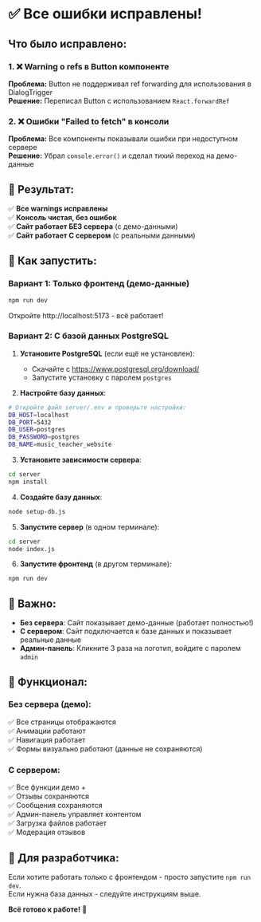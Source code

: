 # ✅ Все ошибки исправлены!

## Что было исправлено:

### 1. ❌ Warning о refs в Button компоненте
**Проблема:** Button не поддерживал ref forwarding для использования в DialogTrigger  
**Решение:** Переписал Button с использованием `React.forwardRef`

### 2. ❌ Ошибки "Failed to fetch" в консоли
**Проблема:** Все компоненты показывали ошибки при недоступном сервере  
**Решение:** Убрал `console.error()` и сделал тихий переход на демо-данные

## 🎉 Результат:

✅ **Все warnings исправлены**  
✅ **Консоль чистая, без ошибок**  
✅ **Сайт работает БЕЗ сервера** (с демо-данными)  
✅ **Сайт работает С сервером** (с реальными данными)

## 🚀 Как запустить:

### Вариант 1: Только фронтенд (демо-данные)
```bash
npm run dev
```
Откройте http://localhost:5173 - всё работает!

### Вариант 2: С базой данных PostgreSQL

1. **Установите PostgreSQL** (если ещё не установлен):
   - Скачайте с https://www.postgresql.org/download/
   - Запустите установку с паролем `postgres`

2. **Настройте базу данных**:
```bash
# Откройте файл server/.env и проверьте настройки:
DB_HOST=localhost
DB_PORT=5432
DB_USER=postgres
DB_PASSWORD=postgres
DB_NAME=music_teacher_website
```

3. **Установите зависимости сервера**:
```bash
cd server
npm install
```

4. **Создайте базу данных**:
```bash
node setup-db.js
```

5. **Запустите сервер** (в одном терминале):
```bash
cd server
node index.js
```

6. **Запустите фронтенд** (в другом терминале):
```bash
npm run dev
```

## 📝 Важно:

- **Без сервера**: Сайт показывает демо-данные (работает полностью!)
- **С сервером**: Сайт подключается к базе данных и показывает реальные данные
- **Админ-панель**: Кликните 3 раза на логотип, войдите с паролем `admin`

## 🎨 Функционал:

### Без сервера (демо):
✅ Все страницы отображаются  
✅ Анимации работают  
✅ Навигация работает  
✅ Формы визуально работают (данные не сохраняются)

### С сервером:
✅ Все функции демо +  
✅ Отзывы сохраняются  
✅ Сообщения сохраняются  
✅ Админ-панель управляет контентом  
✅ Загрузка файлов работает  
✅ Модерация отзывов  

## 🔧 Для разработчика:

Если хотите работать только с фронтендом - просто запустите `npm run dev`.  
Если нужна база данных - следуйте инструкциям выше.

**Всё готово к работе!** 🎉

